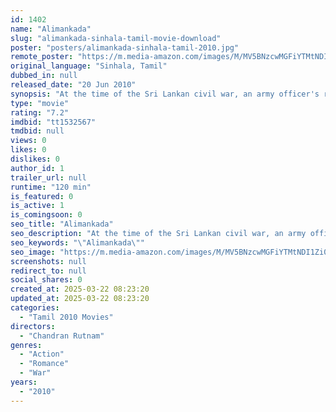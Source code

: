 ```yaml
---
id: 1402
name: "Alimankada"
slug: "alimankada-sinhala-tamil-movie-download"
poster: "posters/alimankada-sinhala-tamil-2010.jpg"
remote_poster: "https://m.media-amazon.com/images/M/MV5BNzcwMGFiYTMtNDI1Zi00NGE1LTk3NzEtZGZkNTczZDU2ZmY3XkEyXkFqcGdeQXVyNjA1MDcyMzQ@._V1_SX300.jpg"
original_language: "Sinhala, Tamil"
dubbed_in: null
released_date: "20 Jun 2010"
synopsis: "At the time of the Sri Lankan civil war, an army officer's routine assignment to pick up a woman informant near Jaffna turns into a nightmare when the LTTE launch a massive attack in the peninsula targeting the camp at Elephant Pass."
type: "movie"
rating: "7.2"
imdbid: "tt1532567"
tmdbid: null
views: 0
likes: 0
dislikes: 0
author_id: 1
trailer_url: null
runtime: "120 min"
is_featured: 0
is_active: 1
is_comingsoon: 0
seo_title: "Alimankada"
seo_description: "At the time of the Sri Lankan civil war, an army officer's routine assignment to pick up a woman informant near Jaffna turns into a nightmare when the LTTE launch a massive attack in the peninsula targeting the camp at Elephant Pass."
seo_keywords: "\"Alimankada\""
seo_image: "https://m.media-amazon.com/images/M/MV5BNzcwMGFiYTMtNDI1Zi00NGE1LTk3NzEtZGZkNTczZDU2ZmY3XkEyXkFqcGdeQXVyNjA1MDcyMzQ@._V1_SX300.jpg"
screenshots: null
redirect_to: null
social_shares: 0
created_at: 2025-03-22 08:23:20
updated_at: 2025-03-22 08:23:20
categories:
  - "Tamil 2010 Movies"
directors:
  - "Chandran Rutnam"
genres:
  - "Action"
  - "Romance"
  - "War"
years:
  - "2010"
---
```

